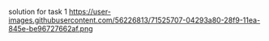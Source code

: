 solution for task 1
https://user-images.githubusercontent.com/56226813/71525707-04293a80-28f9-11ea-845e-be96727662af.png
